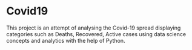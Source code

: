 # Covid19
This project is an attempt of analysing the Covid-19 spread displaying categories such as Deaths, Recovered, Active cases using data science concepts and analytics with the help of Python. 
